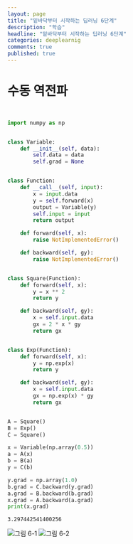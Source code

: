 ```yaml
---
layout: page
title: "밑바닥부터 시작하는 딥러닝 6단계"
description: "학습"
headline: "밑바닥부터 시작하는 딥러닝 6단계"
categories: deeplearnig
comments: true
published: true
---
```

# 수동 역전파   

```python


import numpy as np


class Variable:
    def __init__(self, data):
        self.data = data
        self.grad = None


class Function:
    def __call__(self, input):
        x = input.data
        y = self.forward(x)
        output = Variable(y)
        self.input = input
        return output

    def forward(self, x):
        raise NotImplementedError()

    def backward(self, gy):
        raise NotImplementedError()


class Square(Function):
    def forward(self, x):
        y = x ** 2
        return y

    def backward(self, gy):
        x = self.input.data
        gx = 2 * x * gy
        return gx


class Exp(Function):
    def forward(self, x):
        y = np.exp(x)
        return y

    def backward(self, gy):
        x = self.input.data
        gx = np.exp(x) * gy
        return gx


A = Square()
B = Exp()
C = Square()

x = Variable(np.array(0.5))
a = A(x)
b = B(a)
y = C(b)

y.grad = np.array(1.0)
b.grad = C.backward(y.grad)
a.grad = B.backward(b.grad)
x.grad = A.backward(a.grad)
print(x.grad)
```

    3.297442541400256
    

![그림 6-1](https://user-images.githubusercontent.com/73815944/109754605-ad6b6f00-7c27-11eb-917d-483727fec0c1.png)
![그림 6-2](https://user-images.githubusercontent.com/73815944/109754607-ae9c9c00-7c27-11eb-929f-33e56cd6fbf0.png)




